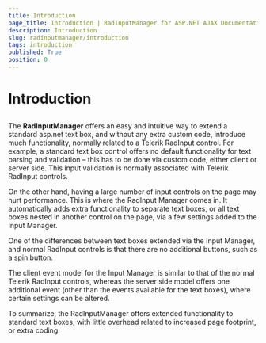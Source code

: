 ```yaml
---
title: Introduction
page_title: Introduction | RadInputManager for ASP.NET AJAX Documentation
description: Introduction
slug: radinputmanager/introduction
tags: introduction
published: True
position: 0
---
```


# Introduction



## 

The **RadInputManager** offers an easy and intuitive way to extend a standard asp.net text box, and without any extra custom code, introduce much functionality, normally related to a Telerik RadInput control. For example, a standard text box control offers no default functionality for text parsing and validation – this has to be done via custom code, either client or server side. This input validation is normally associated with Telerik RadInput controls.

On the other hand, having a large number of input controls on the page may hurt performance. This is where the RadInput Manager comes in. It automatically adds extra functionality to separate text boxes, or all text boxes nested in another control on the page, via a few settings added to the Input Manager.

One of the differences between text boxes extended via the Input Manager, and normal RadInput controls is that there are no additional buttons, such as a spin button.

The client event model for the Input Manager is similar to that of the normal Telerik RadInput controls, whereas the server side model offers one additional event (other than the events available for the text boxes), where certain settings can be altered.

To summarize, the RadInputManager offers extended functionality to standard text boxes, with little overhead related to increased page footprint, or extra coding.
